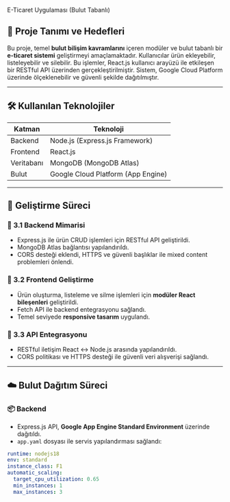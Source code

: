  E-Ticaret Uygulaması (Bulut Tabanlı)

## 📌 Proje Tanımı ve Hedefleri

Bu proje, temel **bulut bilişim kavramlarını** içeren modüler ve bulut tabanlı bir **e-ticaret sistemi** geliştirmeyi amaçlamaktadır. Kullanıcılar ürün ekleyebilir, listeleyebilir ve silebilir. Bu işlemler, React.js kullanıcı arayüzü ile etkileşen bir RESTful API üzerinden gerçekleştirilmiştir. Sistem, Google Cloud Platform üzerinde ölçeklenebilir ve güvenli şekilde dağıtılmıştır.

---

## 🛠️ Kullanılan Teknolojiler

| Katman     | Teknoloji                              |
|------------|-----------------------------------------|
| Backend    | Node.js (Express.js Framework)          |
| Frontend   | React.js                                |
| Veritabanı | MongoDB (MongoDB Atlas)                 |
| Bulut      | Google Cloud Platform (App Engine)      |

---

## 🧪 Geliştirme Süreci

### 🔧 3.1 Backend Mimarisi
- Express.js ile ürün CRUD işlemleri için RESTful API geliştirildi.
- MongoDB Atlas bağlantısı yapılandırıldı.
- CORS desteği eklendi, HTTPS ve güvenli başlıklar ile mixed content problemleri önlendi.

### 🎨 3.2 Frontend Geliştirme
- Ürün oluşturma, listeleme ve silme işlemleri için **modüler React bileşenleri** geliştirildi.
- Fetch API ile backend entegrasyonu sağlandı.
- Temel seviyede **responsive tasarım** uygulandı.

### 🔗 3.3 API Entegrasyonu
- RESTful iletişim React <-> Node.js arasında yapılandırıldı.
- CORS politikası ve HTTPS desteği ile güvenli veri alışverişi sağlandı.

---

## ☁️ Bulut Dağıtım Süreci

### 📦 Backend
- Express.js API, **Google App Engine Standard Environment** üzerinde dağıtıldı.
- `app.yaml` dosyası ile servis yapılandırması sağlandı:
  
```yaml
runtime: nodejs18
env: standard
instance_class: F1
automatic_scaling:
  target_cpu_utilization: 0.65
  min_instances: 1
  max_instances: 3
